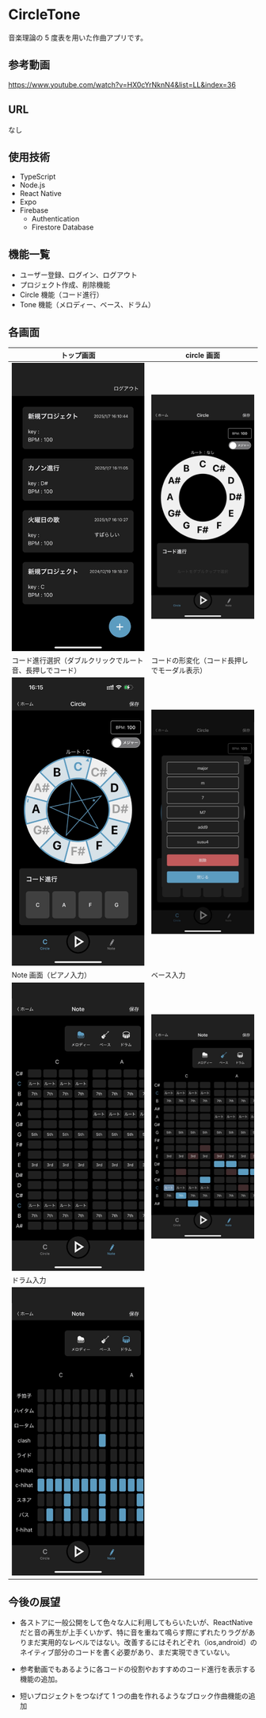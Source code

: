 # CircleTone

音楽理論の 5 度表を用いた作曲アプリです。

## 参考動画

https://www.youtube.com/watch?v=HX0cYrNknN4&list=LL&index=36

## URL

なし

## 使用技術

- TypeScript
- Node.js
- React Native
- Expo
- Firebase
  - Authentication
  - Firestore Database

## 機能一覧

- ユーザー登録、ログイン、ログアウト
- プロジェクト作成、削除機能
- Circle 機能（コード進行）
- Tone 機能（メロディー、ベース、ドラム）

## 各画面

| トップ画面                                                    | circle 画面                                                     |
| ------------------------------------------------------------- | --------------------------------------------------------------- |
| <img src="/assets/images/top.jpg" alt="top" width="300"/>     | <img src="/assets/images/circle.jpg" alt="circle" width="300"/> |
| コード進行選択（ダブルクリックでルート音、長押しでコード）    | コードの形変化（コード長押しでモーダル表示）                    |
| <img src="/assets/images/chord.jpg" alt="chord" width="300"/> | <img src="/assets/images/shape.jpg" alt="shape" width="300"/>   |
| Note 画面（ピアノ入力）                                       | ベース入力                                                      |
| <img src="/assets/images/piano.jpg" alt="piano" width="300"/> | <img src="/assets/images/base.jpg" alt="base" width="300"/>     |
| ドラム入力                                                    |                                                                 |
| <img src="/assets/images/dram.jpg" alt="dram" width="300"/>   |                                                                 |

## 今後の展望

- 各ストアに一般公開をして色々な人に利用してもらいたいが、ReactNative だと音の再生が上手くいかず、特に音を重ねて鳴らす際にずれたりラグがありまだ実用的なレベルではない。改善するにはそれどぞれ（ios,android）のネイティブ部分のコードを書く必要があり、まだ実現できていない。

- 参考動画でもあるように各コードの役割やおすすめのコード進行を表示する機能の追加。

- 短いプロジェクトをつなげて 1 つの曲を作れるようなブロック作曲機能の追加
